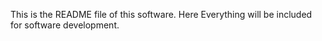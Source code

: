 This is the README file of this software. Here Everything will be included for software development. 
